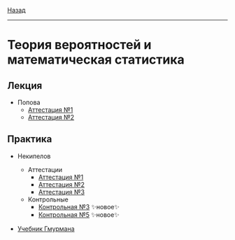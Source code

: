 [Назад](../../README.md)
***
# Теория вероятностей и математическая статистика

## Лекция
+ Попова
  + [Аттестация №1](popova/terver-pr-att-1-fact.md)
  + [Аттестация №2](popova/terver-pr-att-2-fact.md)
## Практика
+ Некипелов
  + Аттестации
    + [Аттестация №1](nekipelov/terver-pr-att-1-fact.md)
    + [Аттестация №2](nekipelov/terver-pr-att-2-fact.md)
    + [Аттестация №3](nekipelov/terver-pr-att-3-fact.md)
  + Контрольные
    + [Контрольная №3](nekipelov/terver-pr-kontr-3-fact.md) ✨новое✨
    + [Контрольная №5](nekipelov/terver-pr-kontr-5-fact.md) ✨новое✨

+ [Учебник Гмурмана](https://github.com/user-attachments/files/22322085/default.pdf)
